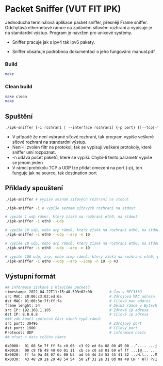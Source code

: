 # Packet Sniffer (VUT FIT IPK)

Jednoduchá terminálová aplikace packet sniffer, přesněji Frame sniffer. Odchytává ethernetové rámce na zadáném síťovém rozhraní a vypisuje je na standardní výstup. Program je navržen pro unixové systémy.

- Sniffer pracuje jak s ipv4 tak ipv6 pakety.

- Sniffer obsahuje podrobnou dokumentaci o jeho fungování: manual.pdf

### Build 

```sh
make
```

### Clean build

```sh
make clean
make
```

## Spuštění 
```sh
./ipk-sniffer [-i rozhraní | --interface rozhraní] {-p ­­port} {[--tcp|-t] [--udp|-u] [--arp] [--icmp] } {-n num}
```
- V případě že není vybrané síťové rozhraní, tak program vypíše veškeré síťové rozhraní na standardní výstup. 
- Není-li zvolen filtr na protokol, tak se vypisují veškeré protokoly, které sniffer umí rozpoznat.
- -n udává počet paketů, které se vypíší. Chybí-li tento parametr vypíše se jenom jeden
- V rámci protokolu TCP a UDP lze přidat omezení na port (-p), ten funguje jak na source, tak destination port


## Příklady spouštení 

```sh
./ipk-sniffer # vypíše seznam síťových rozhraní na stdout  
```
```sh
./ipk-sniffer -i # vypíše seznam síťových rozhraní na stdout  
```
```sh 
# vypíše 1 udp rámec, který získá na rozhraní eth0, na stdout 
./ipk-sniffer -i eth0 --udp 
```
```sh
# vypíše 10 udp, nebo arp rámců, který získá na rozhraní eth0, na stdout.
./ipk-sniffer -i eth0 --udp --arp -n 10 
```

```sh
# vypíše 10 udp, nebo arp rámců, který získá na rozhraní eth0, na stdout.
./ipk-sniffer -i eth0 --udp --arp -n 10 
```

```sh
# vypíše 100 udp, arp, nebo icmp rámců, který získá na rozhraní eth0, příčemž udp rámce musí mít zdrojový nebo cílový port 43. 
./ipk-sniffer -i eth0 --udp --arp --icmp -n 10 -p 43
```

## Výstupní formát 

```sh
## Informace získané z hlaviček packetů
timestamp: 2022-04-22T11:15:48.593+02:00        # Čas v RFC3339
src MAC: c0:06:c3:02:ed:6a                      # Zdrojová MAC adresa
dst MAC: 01:00:5e:7f:ff:fa                      # Cílová mac addres
frame lenght: 54                                # Délká rámce v Bytech
src IP: 192.168.1.105                           # Zdrová ip adresa   
dst IP: 8.8.8.8                                 # Cílová ip adresa 
### zde končí společná část všech typů rámců 
src port: 39496                                 # Zdrojový port
dst port: 1900                                  # Cílový port
Protocol: UDP                                   # informace navíc 
## ofset + data celého rámce 

0x0000:  01 00 5e 7f ff fa c0 06  c3 02 ed 6a 08 00 45 00 ..^.... ...j..E..
0x0010:  00 c9 fb 49 40 00 01 11  cb ce c0 a8 01 69 ef ff ...I@... .....i...
0x0020:  ff fa 9a 48 07 6c 00 b5  ad b6 4d 2d 53 45 41 52 ...H.l.. ..M-SEAR.
0x0030:  43 48 20 2a 20 48 54 54  50 2f 31 2e 31 0d 0a 48 CH * HTT P/1.1..H.
```